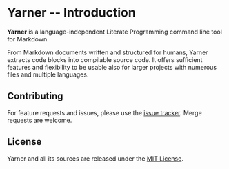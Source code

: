 # Yarner -- Introduction

**Yarner** is a language-independent Literate Programming command line tool for Markdown. 

From Markdown documents written and structured for humans, Yarner extracts code blocks into compilable source code. It offers sufficient features and flexibility to be usable also for larger projects with numerous files and multiple languages.

## Contributing

For feature requests and issues, please use the [issue tracker](https://github.com/mlange-42/yarner/issues). Merge requests are welcome.

## License

Yarner and all its sources are released under the [MIT License](https://github.com/mlange-42/yarner/blob/master/LICENSE).
